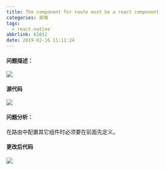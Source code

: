 ```yaml
---
title: The component for route must be a react component
categories: 前端
tags:
  - react-native
abbrlink: 61012
date: 2019-02-16 11:11:24
---
```


#### 问题描述：

![](/picture/react-native.png)

#### 源代码

![](/picture/react-native1.png)



#### 问题分析：

在路由中配置其它组件时必须要在前面先定义。

#### 更改后代码

![](/picture/react-native2.png)


